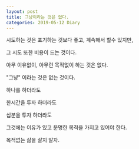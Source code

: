 ```yaml
---
layout: post
title: 그냥이라는 것은 없다.
categories: 2019-05-12 Diary
---
```



시도하는 것은 포기하는 것보다 좋고, 계속해서 할수 있지만, 

그 시도 또한 비용이 드는 것이다.

아무 이유없이, 아무런 목적없이 하는 것은 없다.

"그냥" 이라는 것은 없는 것이다.

하나를 하더라도

한시간을 투자 하더라도

십분을 투자 하더라도

그것에는 이유가 있고 분명한 목적을 가지고 있어야 한다.

목적없는 삶을 살지 말자.

